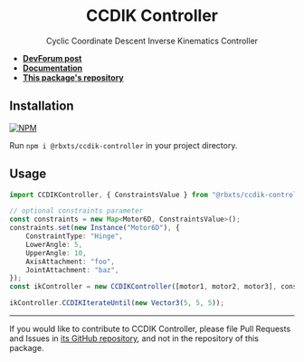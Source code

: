 <h1 align="center">CCDIK Controller</h1>
<div align="center">
Cyclic Coordinate Descent Inverse Kinematics Controller
</div>

-   **[DevForum post](https://devforum.roblox.com/t/ccdikcontroller-alternate-inverse-kinematics-method-for-motor6d-rigs/968275)**
-   **[Documentation](https://datlass.github.io/Rbx-CCDIK/)**
-   **[This package's repository](https://github.com/tacheometry/rbxts-ccdik-controller)**

<h2>Installation</h2>

[![NPM](https://nodei.co/npm/@rbxts/ccdik-controller.png)](https://npmjs.org/package/@rbxts/ccdik-controller)

Run `npm i @rbxts/ccdik-controller` in your project directory.

<h2>Usage</h2>

```ts
import CCDIKController, { ConstraintsValue } from "@rbxts/ccdik-controller";

// optional constraints parameter
const constraints = new Map<Motor6D, ConstraintsValue>();
constraints.set(new Instance("Motor6D"), {
	ConstraintType: "Hinge",
	LowerAngle: 5,
	UpperAngle: 10,
	AxisAttachment: "foo",
	JointAttachment: "baz",
});
const ikController = new CCDIKController([motor1, motor2, motor3], constraints);

ikController.CCDIKIterateUntil(new Vector3(5, 5, 5));
```

---

If you would like to contribute to CCDIK Controller, please file Pull Requests and Issues in [its GitHub repository](https://github.com/datlass/Rbx-CCDIK), and not in the repository of this package.
